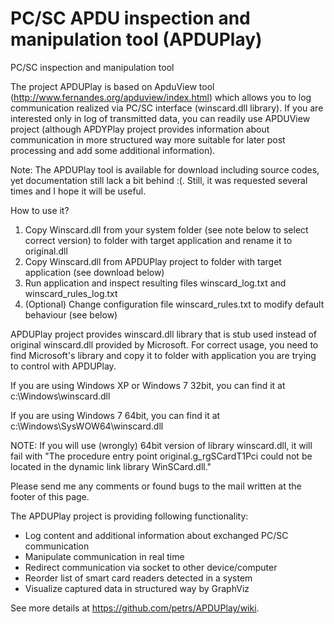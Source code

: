 PC/SC APDU inspection and manipulation tool (APDUPlay)
========

PC/SC inspection and manipulation tool


The project APDUPlay is based on ApduView tool (http://www.fernandes.org/apduview/index.html) which allows you to log communication realized via PC/SC interface (winscard.dll library). If you are interested only in log of transmitted data, you can readily
use APDUView project (although APDYPlay project provides information about communication in more structured way more suitable for later post processing and add some additional information).

Note: The APDUPlay tool is available for download including source codes, yet documentation still lack a bit behind :(. Still, it was requested several times and I hope it will be useful.

How to use it?
1. Copy Winscard.dll from your system folder (see note below to select correct version) to folder with target application and rename it to original.dll
2. Copy Winscard.dll from APDUPlay project to folder with target application (see download below)
3. Run application and inspect resulting files winscard_log.txt and winscard_rules_log.txt
4. (Optional) Change configuration file winscard_rules.txt to modify default behaviour (see below)

APDUPlay project provides winscard.dll library that is stub used instead of original winscard.dll provided by Microsoft. For correct usage, you need to find  Microsoft's library and copy it to folder with application you are trying to control with APDUPlay. 

If you are using Windows XP or Windows 7 32bit, you can find it at c:\Windows\winscard.dll

If you are using Windows 7 64bit, you can find it at c:\Windows\SysWOW64\winscard.dll

NOTE: If you will use (wrongly) 64bit version of library winscard.dll, it will fail with "The procedure entry point original.g_rgSCardT1Pci could not be located in the dynamic link library WinSCard.dll."  

Please send me any comments or found bugs to the mail written at the footer of this page. 

The APDUPlay project is providing following functionality: 
  * Log content and additional information about exchanged PC/SC communication
  * Manipulate communication in real time
  * Redirect communication via socket to other device/computer
  * Reorder list of smart card readers detected in a system
  * Visualize captured data in structured way by GraphViz

See more details at https://github.com/petrs/APDUPlay/wiki.

